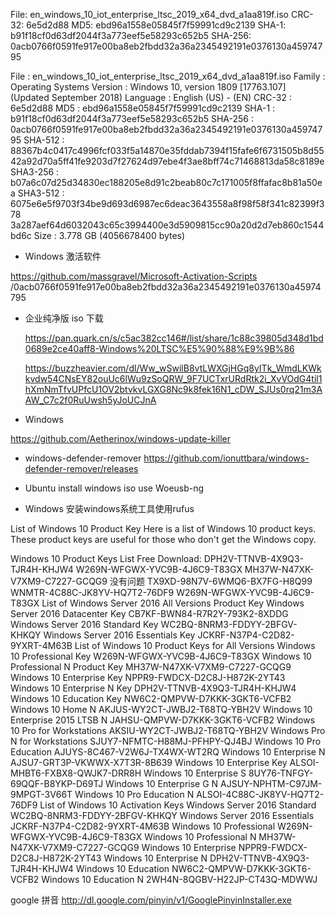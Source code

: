 File: en_windows_10_iot_enterprise_ltsc_2019_x64_dvd_a1aa819f.iso
CRC-32: 6e5d2d88
MD5: ebd96a1558e05845f7f59991cd9c2139
SHA-1: b91f18cf0d63df2044f3a773eef5e58293c652b5
SHA-256: 0acb0766f0591fe917e00ba8eb2fbdd32a36a2345492191e0376130a45974795


File :	en_windows_10_iot_enterprise_ltsc_2019_x64_dvd_a1aa819f.iso
Family :	Operating Systems
Version :	Windows 10, version 1809 [17763.107] (Updated September 2018)
Language :	English (US) - (EN)
CRC-32 :	6e5d2d88
MD5 :	ebd96a1558e05845f7f59991cd9c2139
SHA-1 :	b91f18cf0d63df2044f3a773eef5e58293c652b5
SHA-256 :	0acb0766f0591fe917e00ba8eb2fbdd32a36a2345492191e0376130a45974795
SHA-512 :	88367b4c0417c4996fcf033f5a14870e35fddab7394f15fafe6f6731505b8d55 42a92d70a5ff41fe9203d7f27624d97ebe4f3ae8bff74c71468813da58c8189e
SHA3-256 :	b07a6c07d25d34830ec188205e8d91c2beab80c7c171005f8ffafac8b81a50ea
SHA3-512 :	6075e6e5f9703f34be9d693d6987ec6deac3643558a8f98f58f341c82399f378 3a287aef64d6032043c65c3994400e3d5909815cc90a20d2d7eb860c1544bd6c
Size :	3.778 GB (4056678400 bytes)

* Windows 激活软件

https://github.com/massgravel/Microsoft-Activation-Scripts
/0acb0766f0591fe917e00ba8eb2fbdd32a36a2345492191e0376130a45974795

* 企业纯净版 iso 下载

  

  https://pan.quark.cn/s/c5ac382cc146#/list/share/1c88c39805d348d1bd0689e2ce40aff8-Windows%20LTSC%E5%90%88%E9%9B%86
  
  https://buzzheavier.com/dl/Ww_wSwilB8vtLWXGjHGq8yITk_WmdLKWkkvdw54CNsEY82ouUc6lWu9zSoQRW_9F7UCTxrURdRtk2i_XvVOdG4til1hXmNmTfvUPfcU1OV2btvkvLGXG8Nc9k8fek16N1_cDW_SJUs0rq21m3AAW_C7c2f0RuUwsh5yJoUCJnA




* Windows


https://github.com/Aetherinox/windows-update-killer


* windows-defender-remover
https://github.com/ionuttbara/windows-defender-remover/releases



* Ubuntu install windows iso use Woeusb-ng
* Windows 安装windows系统工具使用rufus



List of Windows 10 Product Key
Here is a list of Windows 10 product keys. These product keys are useful for those who don't get the Windows copy.

Windows 10 Product Keys List Free Download:	DPH2V-TTNVB-4X9Q3-TJR4H-KHJW4
 	W269N-WFGWX-YVC9B-4J6C9-T83GX
 	MH37W-N47XK-V7XM9-C7227-GCQG9 没有问题
 	TX9XD-98N7V-6WMQ6-BX7FG-H8Q99
 	WNMTR-4C88C-JK8YV-HQ7T2-76DF9
 	W269N-WFGWX-YVC9B-4J6C9-T83GX
List of Windows Server 2016 All Versions Product Key
Windows Server 2016 Datacenter Key	CB7KF-BWN84-R7R2Y-793K2-8XDDG
Windows Server 2016 Standard Key	WC2BQ-8NRM3-FDDYY-2BFGV-KHKQY
Windows Server 2016 Essentials Key	JCKRF-N37P4-C2D82-9YXRT-4M63B
List of Windows 10 Product Keys for All Versions
Windows 10 Professional Key	W269N-WFGWX-YVC9B-4J6C9-T83GX
Windows 10 Professional N Product Key	MH37W-N47XK-V7XM9-C7227-GCQG9
Windows 10 Enterprise Key	NPPR9-FWDCX-D2C8J-H872K-2YT43
Windows 10 Enterprise N Key	DPH2V-TTNVB-4X9Q3-TJR4H-KHJW4
Windows 10 Education Key	NW6C2-QMPVW-D7KKK-3GKT6-VCFB2
Windows 10 Home N	AKJUS-WY2CT-JWBJ2-T68TQ-YBH2V
Windows 10 Enterprise 2015 LTSB N	JAHSU-QMPVW-D7KKK-3GKT6-VCFB2
Windows 10 Pro for Workstations	AKSIU-WY2CT-JWBJ2-T68TQ-YBH2V
Windows Pro N for Workstations	SJUY7-NFMTC-H88MJ-PFHPY-QJ4BJ
Windows 10 Pro Education	AJUYS-8C467-V2W6J-TX4WX-WT2RQ
Windows 10 Enterprise N	AJSU7-GRT3P-VKWWX-X7T3R-8B639
Windows 10 Enterprise Key	ALSOI-MHBT6-FXBX8-QWJK7-DRR8H
Windows 10 Enterprise S	8UY76-TNFGY-69QQF-B8YKP-D69TJ
Windows 10 Enterprise G N	AJSUY-NPHTM-C97JM-9MPGT-3V66T
Windows 10 Pro Education N	ALSOI-4C88C-JK8YV-HQ7T2-76DF9
List of Windows 10 Activation Keys
Windows Server 2016 Standard	WC2BQ-8NRM3-FDDYY-2BFGV-KHKQY
Windows Server 2016 Essentials	JCKRF-N37P4-C2D82-9YXRT-4M63B
Windows 10 Professional	W269N-WFGWX-YVC9B-4J6C9-T83GX
Windows 10 Professional N	MH37W-N47XK-V7XM9-C7227-GCQG9
Windows 10 Enterprise	NPPR9-FWDCX-D2C8J-H872K-2YT43
Windows 10 Enterprise N	DPH2V-TTNVB-4X9Q3-TJR4H-KHJW4
Windows 10 Education	NW6C2-QMPVW-D7KKK-3GKT6-VCFB2
Windows 10 Education N	2WH4N-8QGBV-H22JP-CT43Q-MDWWJ

google 拼音
http://dl.google.com/pinyin/v1/GooglePinyinInstaller.exe
